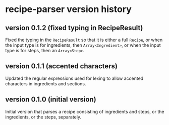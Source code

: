 # recipe-parser version history

## version 0.1.2 (fixed typing in RecipeResult)

Fixed the typing in the `RecipeResult` so that it is either a full `Recipe`, or when the
input type is for ingredients, then `Array<Ingredient>`, or when the input type is for steps,
then an `Array<Step>`.

## version 0.1.1 (accented characters)

Updated the regular expressions used for lexing to allow accented characters in ingredients and sections.

## version 0.1.0 (initial version)

Initial version that parses a recipe consisting of ingredients and steps, or the ingredients, or the steps, separately. 